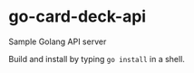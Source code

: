 # go-card-deck-api

Sample Golang API server

Build and install by typing `go install` in a shell.

 